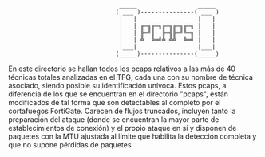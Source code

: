                                    _____                 _____ 
                                  ( ___ )---------------( ___ )
                                   |   |                 |   | 
                                   |   | ╔═╗╔═╗╔═╗╔═╗╔═╗ |   | 
                                   |   | ╠═╝║  ╠═╣╠═╝╚═╗ |   | 
                                   |   | ╩  ╚═╝╩ ╩╩  ╚═╝ |   | 
                                   |___|                 |___| 
                                  (_____)---------------(_____)
                                  
En este directorio se hallan todos los pcaps relativos a las más de 40 técnicas totales analizadas en el TFG, cada una con su nombre de técnica asociado, siendo posible su identificación unívoca.
Estos pcaps, a diferencia de los que se encuentran en el directorio "pcaps", están modificados de tal forma que son detectables al completo por el cortafuegos
FortiGate. Carecen de flujos truncados, incluyen tanto la preparación del ataque (donde se encuentran la mayor parte de establecimientos de conexión) y el propio ataque en sí y disponen de
paquetes con la MTU ajustada al límite que habilita la detección completa y que no supone pérdidas de paquetes.
